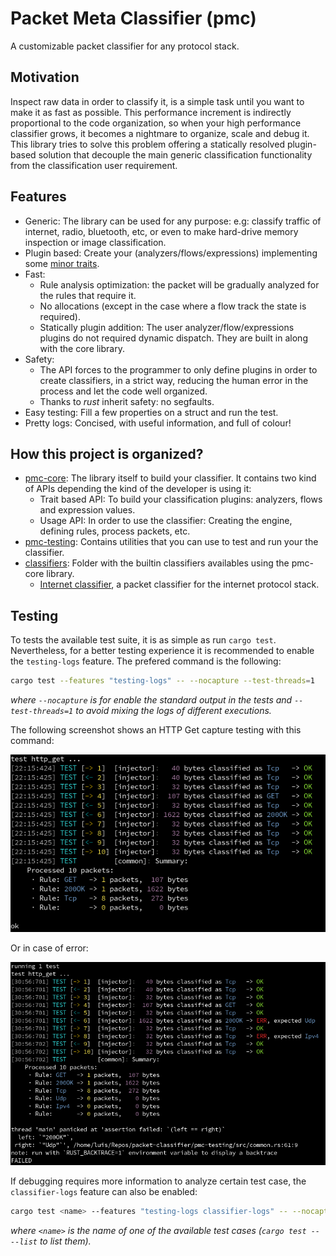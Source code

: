 # Packet Meta Classifier (pmc)
A customizable packet classifier for any protocol stack.

## Motivation
Inspect raw data in order to classify it, is a simple task until you want to make it as fast as possible.
This performance increment is indirectly proportional to the code organization,
so when your high performance classifier grows, it becomes a nightmare to organize, scale and debug it.
This library tries to solve this problem offering a statically resolved plugin-based solution
that decouple the main generic classification functionality from the classification user requirement.

## Features
- Generic: The library can be used for any purpose: e.g: classify traffic of internet, radio, bluetooth, etc,
  or even to make hard-drive memory inspection or image classification.
- Plugin based: Create your (analyzers/flows/expressions) implementing some
  [minor traits](pmc-core/src/base).
- Fast:
  - Rule analysis optimization: the packet will be gradually analyzed for the rules that require it.
  - No allocations (except in the case where a flow track the state is required).
  - Statically plugin addition: The user analyzer/flow/expressions plugins do not required dynamic dispatch.
    They are built in along with the core library.
- Safety:
  - The API forces to the programmer to only define plugins in order to create classifiers,
  in a strict way, reducing the human error in the process and let the code well organized.
  - Thanks to *rust* inherit safety: no segfaults.
- Easy testing: Fill a few properties on a struct and run the test.
- Pretty logs: Concised, with useful information, and full of colour!

## How this project is organized?
- [pmc-core](pmc-core): The library itself to build your classifier.
It contains two kind of APIs depending the kind of the developer is using it:
    - Trait based API: To build your classification plugins: analyzers, flows and expression values.
    - Usage API: In order to use the classifier: Creating the engine, defining rules, process packets, etc.
- [pmc-testing](pmc-testing): Contains utilities that you can use to test and run your the classifier.
- [classifiers](classifiers): Folder with the builtin classifiers availables using the pmc-core library.
    - [Internet classifier](classifiers/internet), a packet classifier for the internet protocol stack.

## Testing
To tests the available test suite, it is as simple as run `cargo test`.
Nevertheless, for a better testing experience it is recommended to enable the `testing-logs` feature.
The prefered command is the following:
```sh
cargo test --features "testing-logs" -- --nocapture --test-threads=1
```
*where `--nocapture` is for enable the standard output in the tests
and `--test-threads=1` to avoid mixing the logs of different executions.*

The following screenshot shows an HTTP Get capture testing with this command:

<p align="center">
  <img src="docs/http_get_testing.png">
</p>

Or in case of error:

<p align="center">
  <img src="docs/http_get_testing_error.png">
</p>

If debugging requires more information to analyze certain test case, the `classifier-logs` feature
can also be enabled:
```sh
cargo test <name> --features "testing-logs classifier-logs" -- --nocapture --test-threads=1
```

*where `<name>` is the name of one of the available test cases (`cargo test -- --list` to list them).*
